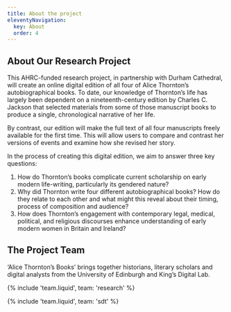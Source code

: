 ```yaml
---
title: About the project
eleventyNavigation:
  key: About
  order: 4
---
```


## About Our Research Project

This AHRC-funded research project, in partnership with Durham Cathedral, will create an online digital edition of all four of Alice Thornton’s autobiographical books. To date, our knowledge of Thornton’s life has largely been dependent on a nineteenth-century edition by Charles C. Jackson that selected materials from some of those manuscript books to produce a single, chronological narrative of her life.

By contrast, our edition will make the full text of all four manuscripts freely available for the first time. This will allow users to compare and contrast her versions of events and examine how she revised her story.

In the process of creating this digital edition, we aim to answer three key questions:

1. How do Thornton’s books complicate current scholarship on early modern life-writing, particularly its gendered nature?
2. Why did Thornton write four different autobiographical books? How do they relate to each other and what might this reveal about their timing, process of composition and audience?
3. How does Thornton’s engagement with contemporary legal, medical, political, and religious discourses enhance understanding of early modern women in Britain and Ireland?

## The Project Team

‘Alice Thornton’s Books’ brings together historians, literary scholars and digital analysts from the University of Edinburgh and King’s Digital Lab.

{% include 'team.liquid', team: 'research' %}

{% include 'team.liquid', team: 'sdt' %}
